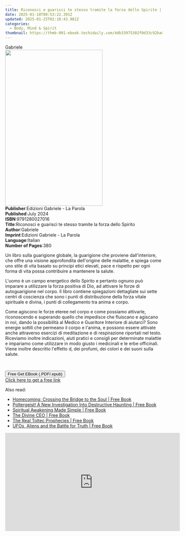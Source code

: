 ```yaml
---
title: Riconosci e guarisci te stesso tramite la forza dello Spirito | Free Book
date: 2025-01-18T00:53:22.391Z
updated: 2025-01-25T02:10:43.981Z
categories:
  - Body, Mind & Spirit
thumbnail: https://thmb-001-ebook.techidaily.com/4db33975302f0d33c92ba0062da65b9948a1c9f645e0f3436e54696452d89380.jpg
---
```

<main id="book-container">
  <div class="flex flex-col">
    <div class="book-brief flex-1 py-6 px-4 sm:p-6 md:py-10 md:px-8">
      <!-- brief-->
      <div class="book-brief-main">Gabriele</div>
    </div>
    <div
      class="book-meta-info flex-1 grid gap-4 col-start-1 col-end-3 row-start-1 sm:mb-6 sm:grid-cols-4 lg:gap-6 lg:col-start-2 lg:row-end-6 lg:row-span-6 lg:mb-0"
    >
      <div
        class="book-meta-info-left place-content-center mt-4 p-4 text-sm leading-6 col-start-2 col-span-2 dark:text-slate-400"
      >
        <img
          class="w-full h-500 object-cover rounded-lg sm:h-255 sm:col-span-2 lg:col-span-full"
          src="https://img-001-ebook.techidaily.com/0e2b0ef2c345eee4ffc6969466c9e5857bedef7e794486ee6753c0f591c68e39.jpg"
          alt=""
          width="312"
          height="500"
        />
      </div>
      <div
        class="book-meta-info-right mt-2 col-start-1 row-start-2 col-span-3 self-center"
      >
        <!-- meta data  -->
        <div class="flex flex-col px-4 md:px-8">
          <div class="flex-1">
            <strong>Publisher</strong>:<span class="px-2"
              >Edizioni Gabriele - La Parola</span
            >
          </div>
          <div class="flex-1">
            <strong>Published</strong>:<span class="px-2">July 2024</span>
          </div>
          <div class="flex-1">
            <strong>ISBN</strong>:<span class="px-2">9791280027016</span>
          </div>
          <div class="flex-1">
            <strong>Title</strong>:<span class="px-2"
              >Riconosci e guarisci te stesso tramite la forza dello
              Spirito</span
            >
          </div>
          <div class="flex-1">
            <strong>Author</strong>:<span class="px-2">Gabriele</span>
          </div>
          <div class="flex-1">
            <strong>Imprint</strong>:<span class="px-2"
              >Edizioni Gabriele - La Parola</span
            >
          </div>
          <div class="flex-1">
            <strong>Language</strong>:<span class="px-2">Italian</span>
          </div>
          <div class="flex-1">
            <strong>Number of Pages</strong>:<span class="px-2">380</span>
          </div>
        </div>
      </div>
    </div>
    <div class="book-description flex-1 py-6 px-4 sm:p-6 md:py-10 md:px-8">
      <div class="book-description-main">
        <div accordion-content="" id="description">
          <p>
            Un libro sulla guarigione globale, la guarigione che proviene
            dall'interiore, che offre una visione approfondita dell'origine
            delle malattie, e spiega come uno stile di vita basato su principi
            etici elevati, pace e rispetto per ogni forma di vita possa
            contribuire a mantenere la salute.
          </p>
          <p>
            L'uomo è un campo energetico dello Spirito e pertanto ognuno può
            imparare a utilizzare la forza positiva di Dio, ad attivare le forze
            di autoguarigione nel corpo. Il libro contiene spiegazioni
            dettagliate sui sette centri di coscienza che sono i punti di
            distribuzione della forza vitale spirituale e divina, i punti di
            collegamento tra anima e corpo.
          </p>
          <p>
            Come agiscono le forze eteree nel corpo e come possiamo attivarle,
            riconoscendo e superando quello che impedisce che fluiscano e
            agiscano in noi, dando la possibilità al Medico e Guaritore
            Interiore di aiutarci? Sono energie sottili che permeano il corpo e
            l'anima, e possono essere attivate anche attraverso esercizi di
            meditazione e di respirazione riportati nel testo. Riceviamo inoltre
            indicazioni, aiuti pratici e consigli per determinate malattie e
            impariamo come utilizzare in modo giusto i medicinali e le erbe
            officinali. Viene inoltre descritto l'effetto d, dei profumi, dei
            colori e dei suoni sulla salute.
          </p>
          <p><br /></p>
        </div>
        <div class="accordion-fader"></div>
      </div>
    </div>
    <div class="book-excerpts flex-1 py-6 px-4 sm:p-6 md:py-10 md:px-8"></div>
    <div
      class="book-about-author flex-1 py-6 px-4 sm:p-6 md:py-10 md:px-8"
    ></div>
    <div class="book-free-get flex-1 py-6 px-4 sm:p-6 md:py-10 md:px-8">
      <button
        id="btn-free-get"
        class="bg-blue-500 hover:bg-blue-700 text-white font-bold py-2 px-4 rounded"
      >
        Free Get EBook (.PDF/.epub)
      </button>
      <div id="countdown-display" class="px-2 text-lg mt-2"></div>
      <a
        id="free-link"
        class="hidden bg-blue-500 hover:bg-blue-700 text-white font-bold py-2 px-4 rounded"
        href="https://www.ebooks.com/en-us/book/211414911/riconosci-e-guarisci-te-stesso-tramite-la-forza-dello-spirito/gabriele/"
        target="_blank"
        >Click here to get a free link</a
      >
    </div>
    <script>
      let countdownTime = 0;
      let countdownInterval = null;
      document
        .getElementById('btn-free-get')
        .addEventListener('click', startCountdown);
      function startCountdown() {
        countdownTime = new Date().getTime() + 60000 * 3;
        countdownInterval = setInterval(updateCountdown, 1000);
        document.getElementById('btn-free-get').disabled = true;
        document
          .getElementById('btn-free-get')
          .classList.add('bg-gray-500', 'cursor-not-allowed');
      }
      function updateCountdown() {
        let currentTime = new Date().getTime();
        let timeLeft = countdownTime - currentTime;
        let secondsLeft = Math.floor(timeLeft / 1000);
        document.getElementById('countdown-display').innerHTML =
          `Remaining time: ${secondsLeft} seconds.`;
        if (secondsLeft <= 0) {
          clearInterval(countdownInterval);
          document.getElementById('btn-free-get').classList.add('hidden');
          document.getElementById('free-link').classList.remove('hidden');
          document.getElementById('countdown-display').innerHTML = '';
        }
      }
    </script>
  </div>
</main>

<ins class="adsbygoogle"
      style="display:block"
      data-ad-client="ca-pub-7571918770474297"
      data-ad-slot="8358498916"
      data-ad-format="auto"
      data-full-width-responsive="true"></ins>
    

<span class="atpl-alsoreadstyle">Also read:</span>
<div><ul>
<li><a href="https://novels-ebooks.techidaily.com/210062858-9781789044126-homecoming-crossing-the-bridge-to-the-soul/"><u>Homecoming: Crossing the Bridge to the Soul | Free Book</u></a></li>
<li><a href="https://novels-ebooks.techidaily.com/210062860-9781789043983-poltergeist-a-new-investigation-into-destructive-haunting/"><u>Poltergeist! A New Investigation Into Destructive Haunting | Free Book</u></a></li>
<li><a href="https://novels-ebooks.techidaily.com/210062862-9781789044737-spiritual-awakening-made-simple/"><u>Spiritual Awakening Made Simple | Free Book</u></a></li>
<li><a href="https://novels-ebooks.techidaily.com/210062867-9781789044256-the-divine-ceo/"><u>The Divine CEO | Free Book</u></a></li>
<li><a href="https://novels-ebooks.techidaily.com/210063466-9781788175708-the-real-toltec-prophecies/"><u>The Real Toltec Prophecies | Free Book</u></a></li>
<li><a href="https://novels-ebooks.techidaily.com/210063177-9780857304322-ufos-aliens-and-the-battle-for-truth/"><u>UFOs, Aliens and the Battle for Truth | Free Book</u></a></li>
</ul></div>

<!-- affiliate ads begin -->
<iframe width="560" height="315" src="https://www.youtube.com/embed/qbuund2HKOQ?si=NaGHqIrx8hSL7gWV" title="YouTube video player" frameborder="0" allow="accelerometer; autoplay; clipboard-write; encrypted-media; gyroscope; picture-in-picture; web-share" referrerpolicy="strict-origin-when-cross-origin" allowfullscreen></iframe>
<!-- affiliate ads end -->

